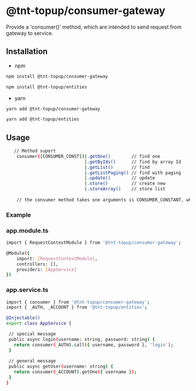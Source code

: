 # @tnt-topup/consumer-gateway

 Provide a 'consumer()' method, which are intended to send request from gateway to service.

## Installation

* npm
```sh
npm install @tnt-topup/consumer-gateway

npm install @tnt-topup/entities

```

* yarn
```sh
yarn add @tnt-topup/consumer-gateway

yarn add @tnt-topup/entities

```

## Usage

```sh
   // Method suport
    consumer([CONSUMER_CONST])|.getOne()        // find one
                              |.getByIds()      // find by array Id
                              |.getList()       // find
                              |.getListPaging() // find with paging
                              |.update()        // update
                              |.store()         // create new
                              |.storeArray()    // store list
                              
    // the consumer method takes one arguments is CONSUMER_CONSTANT, which was exported from package @tnt-topup/entities
```

### Example
### app.module.ts

```sh
import { RequestContextModule } from '@tnt-topup/consumer-gateway';

@Module({
    import: [RequestContextModule],
    controllers: [],
    providers: [AppService]
})

```

### app.service.ts

 ```sh
import { consumer } from '@tnt-topup/consumer-gateway';
import { _AUTH, _ACCOUNT } from '@tnt-topup/entities';

@Injectable()
export class AppService {

  // special message
  public async login(username: string, password: string) {
    return consumer(_AUTH).call({ username, password }, 'login');
  }
  
  // general message
  public async getUser(username: string) {
    return consumer(_ACCOUNT).getOne({ username });
  }
}
 ```
